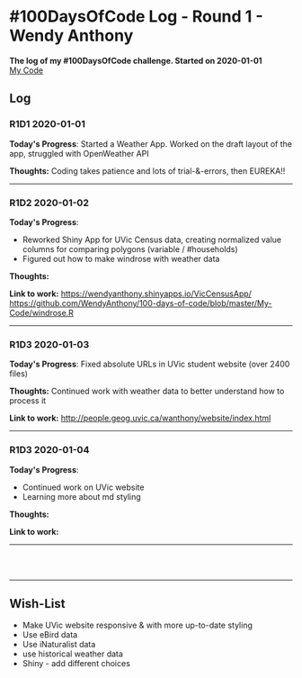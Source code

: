 # #100DaysOfCode Log - Round 1 - Wendy Anthony

**The log of my #100DaysOfCode challenge. Started on 2020-01-01**  
[My Code](https://github.com/WendyAnthony/100-days-of-code/tree/master/My-Code)

## Log

### R1D1 2020-01-01
**Today's Progress**: Started a Weather App. Worked on the draft layout of the app, struggled with OpenWeather API 

**Thoughts:** Coding takes patience and lots of trial-&-errors, then EUREKA!!
***  

### R1D2 2020-01-02
**Today's Progress**: 
<ul>
  <li>Reworked Shiny App for UVic Census data, creating normalized value columns for comparing polygons (variable / #households)</li>
  <li>Figured out how to make windrose with weather data</li>  
</ul>

**Thoughts:** 

**Link to work:** https://wendyanthony.shinyapps.io/VicCensusApp/  
https://github.com/WendyAnthony/100-days-of-code/blob/master/My-Code/windrose.R
***  

### R1D3 2020-01-03
**Today's Progress**: Fixed absolute URLs in UVic student website (over 2400 files)

**Thoughts:** Continued work with weather data to better understand how to process it

**Link to work:** http://people.geog.uvic.ca/wanthony/website/index.html 

***  
### R1D3 2020-01-04
**Today's Progress**: 
<ul>
  <li>Continued work on UVic website</li>
  <li>Learning more about md styling</li>
</ul>


**Thoughts:** 

**Link to work:** 

***  
<br /><br />
***

## Wish-List
<ul>
  <li>Make UVic website responsive & with more up-to-date styling</li>
  <li>Use eBird data</li>
  <li>Use iNaturalist data</li>  
  <li>use historical weather data</li>
  <li>Shiny - add different choices</li>  
</ul>  
